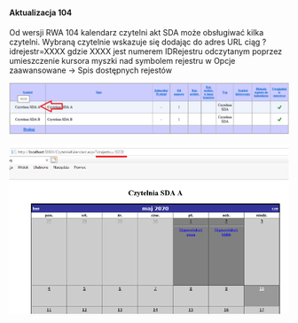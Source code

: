 #### Aktualizacja 104

####
Od wersji RWA 104  kalendarz czytelni akt SDA może obsługiwać kilka czytelni. Wybraną czytelnie wskazuje się dodając do 
adres URL ciąg ?idrejestr=XXXX gdzie XXXX jest numerem IDRejestru odczytanym poprzez umieszczenie kursora myszki nad
symbolem rejestru w Opcje zaawansowane -> Spis dostępnych rejestów

![faq1](images/104.1.png)

![faq1](images/104.2.png)


